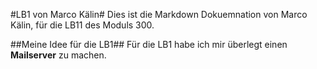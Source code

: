 #LB1 von Marco Kälin#
Dies ist die Markdown Dokuemnation von Marco Kälin, für die LB11 des Moduls 300.

##Meine Idee für die LB1##
Für die LB1 habe ich mir überlegt einen **Mailserver** zu machen.
